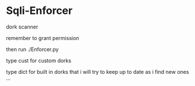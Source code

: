 # Sqli-Enforcer
dork scanner 

remember to grant permission

then run ./Enforcer.py

type cust for custom dorks

type dict for built in dorks that i will try to keep up to date as i find new ones ...



